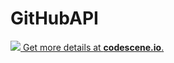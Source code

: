 # GitHubAPI

[![](https://codescene.io/projects/4756/status.svg) Get more details at **codescene.io**.](https://codescene.io/projects/4756/jobs/latest-successful/results)
